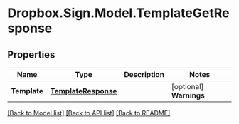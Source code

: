 # Dropbox.Sign.Model.TemplateGetResponse

## Properties

Name | Type | Description | Notes
------------ | ------------- | ------------- | -------------
**Template** | [**TemplateResponse**](TemplateResponse.md) |    | [optional] **Warnings** | [**List&lt;WarningResponse&gt;**](WarningResponse.md) |  A list of warnings.  | [optional] 

[[Back to Model list]](../README.md#documentation-for-models) [[Back to API list]](../README.md#documentation-for-api-endpoints) [[Back to README]](../README.md)

